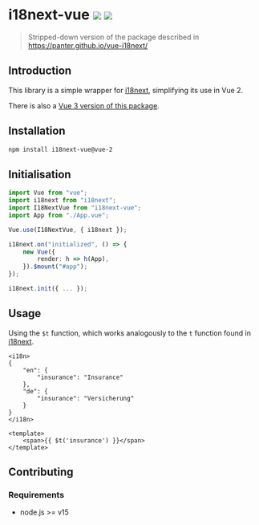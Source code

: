 # i18next-vue <a href="https://www.npmjs.com/package/i18next-vue/v/vue-2"><img src="https://badgen.net/npm/v/i18next-vue/vue-2"></a> <img src="https://badgen.net/npm/types/i18next-vue">
> Stripped-down version of the package described in <https://panter.github.io/vue-i18next/>

## Introduction

This library is a simple wrapper for [i18next](https://www.i18next.com), simplifying its use in Vue 2.

There is also a [Vue 3 version of this package](https://github.com/i18next/i18next-vue).

## Installation

```bash
npm install i18next-vue@vue-2
```

## Initialisation

```typescript
import Vue from "vue";
import i18next from "i18next";
import I18NextVue from "i18next-vue";
import App from "./App.vue";

Vue.use(I18NextVue, { i18next });

i18next.on("initialized", () => {
    new Vue({
        render: h => h(App),
    }).$mount("#app");
});

i18next.init({ ... });
```

## Usage

Using the `$t` function, which works analogously to the `t` function found in [i18next](https://www.i18next.com/overview/api#t).

```vue
<i18n>
{
    "en": {
        "insurance": "Insurance"
    },
    "de": {
        "insurance": "Versicherung"
    }
}
</i18n>

<template>
    <span>{{ $t('insurance') }}</span>
</template>
```

## Contributing

### Requirements
- node.js >= v15
